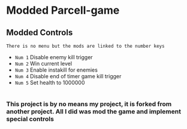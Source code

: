 # Modded Parcell-game
## Modded Controls
`There is no menu but the mods are linked to the number keys`
* `Num 1` Disable enemy kill trigger 
* `Num 2` Win current level 
* `Num 3` Enable instakill for enemies
* `Num 4` Disable end of timer game kill trigger 
* `Num 5` Set health to 1000000

# 

### This project is by no means my project, it is forked from another project. All I did was mod the game and implement special controls

